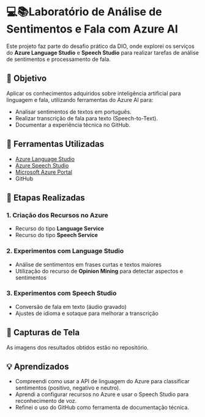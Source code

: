 # 💻📚Laboratório de Análise de Sentimentos e Fala com Azure AI

Este projeto faz parte do desafio prático da DIO, onde explorei os serviços do **Azure Language Studio** e **Speech Studio** para realizar tarefas de análise de sentimentos e processamento de fala.

## 📌 Objetivo

Aplicar os conhecimentos adquiridos sobre inteligência artificial para linguagem e fala, utilizando ferramentas do Azure AI para:

- Analisar sentimentos de textos em português.
- Realizar transcrição de fala para texto (Speech-to-Text).
- Documentar a experiência técnica no GitHub.

## 🧠 Ferramentas Utilizadas

- [Azure Language Studio](https://language.cognitive.azure.com)
- [Azure Speech Studio](https://speech.microsoft.com/)
- [Microsoft Azure Portal](https://portal.azure.com)
- GitHub

## 🚀 Etapas Realizadas

### 1. Criação dos Recursos no Azure
- Recurso do tipo **Language Service**
- Recurso do tipo **Speech Service**

### 2. Experimentos com Language Studio
- Análise de sentimentos em frases curtas e textos maiores
- Utilização do recurso de **Opinion Mining** para detectar aspectos e sentimentos

### 3. Experimentos com Speech Studio
- Conversão de fala em texto (áudio gravado)
- Ajustes de idioma e sotaque para melhorar a transcrição

## 📸 Capturas de Tela

As imagens dos resultados obtidos estão no repositório.

## 💡 Aprendizados

- Compreendi como usar a API de linguagem do Azure para classificar sentimentos (positivo, negativo e neutro).
- Aprendi a configurar recursos no Azure e usar o Speech Studio para reconhecimento de voz.
- Refinei o uso do GitHub como ferramenta de documentação técnica.


